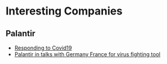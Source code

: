 # Interesting Companies

## Palantir

- [Responding to Covid19](https://www.palantir.com/covid19/)
- [Palantir in talks with Germany France for virus fighting tool](https://www.bloomberg.com/news/articles/2020-04-01/palantir-in-talks-with-germany-france-for-virus-fighting-tool)
